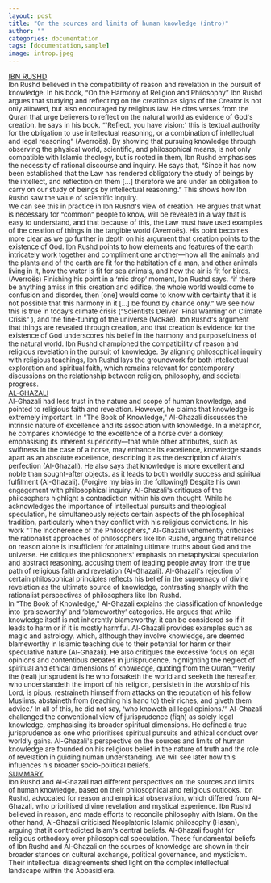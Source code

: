 ```yaml
---
layout: post
title: "On the sources and limits of human knowledge (intro)"
author: ""
categories: documentation
tags: [documentation,sample]
image: introp.jpeg
---
```

<u>IBN RUSHD </u>
<br>
<span style="font-size:0.95em;"> Ibn Rushd believed in the compatibility of reason and revelation in the pursuit of knowledge. In his book,  “On the Harmony of Religion and Philosophy” Ibn Rushd argues that studying and reflecting on the creation as signs of the Creator is not only allowed, but also encouraged by religious law. He cites verses from the Quran that urge believers to reflect on the natural world as evidence of God's creation, he says in his book, “<span style="font-size:0.1em;"> </span>'Reflect, you have vision:' this is textual authority for the obligation to use intellectual reasoning, or a combination of intellectual and legal reasoning” (Averroës). By showing that pursuing knowledge through observing the physical world, scientific, and philosophical means, is not only compatible with Islamic theology, but is rooted in them, Ibn Rushd emphasises the necessity of rational discourse and inquiry. He says that, “Since it has now been established that the Law has rendered obligatory the study of beings by the intellect, and reflection on them [...] therefore we are under an obligation to carry on our study of beings by intellectual reasoning.” This shows how Ibn Rushd saw the value of scientific inquiry.
<span style="line-height: 0.1;"><br>
<br></span> 
We can see this in practice in Ibn Rushd's view of creation. He argues that what is necessary for “common” people to know, will be revealed in a way that is easy to understand, and that because of this, the Law must have used examples of the creation of things in the tangible world (Averroës). His point becomes more clear as we go further in depth on his argument that creation points to the existence of God. Ibn Rushd points to how elements and features of the earth intricately work together and compliment one another—how all the animals and the plants and of the earth are fit for the habitation of a man, and other animals living in it, how the water is fit for sea animals, and how the air is fit for birds. (Averroës) Finishing his point in a ‘mic drop’ moment, Ibn Rushd says, “if there be anything amiss in this creation and edifice, the whole world would come to confusion and disorder, then [one] would come to know with certainty that it is not possible that this harmony in it […] be found by chance only.” We see how this is true in today’s climate crisis (“Scientists Deliver ‘Final Warning’ on Climate Crisis” ), and the fine-tuning of the universe (McRae). Ibn Rushd's argument that things are revealed through creation, and that creation is evidence for the existence of God underscores his belief in the harmony and purposefulness of the natural world. Ibn Rushd championed the compatibility of reason and religious revelation in the pursuit of knowledge. By aligning philosophical inquiry with religious teachings, Ibn Rushd lays the groundwork for both intellectual exploration and spiritual faith, which remains relevant for contemporary discussions on the relationship between religion, philosophy, and societal progress.
<span style="line-height: 0.1;"><br>
<br></span> 
<u>AL-GHAZALI </u>
<br>
Al-Ghazali had less trust in the nature and scope of human knowledge, and pointed to religious faith and revelation. However, he claims that knowledge is extremely important. In "The Book of Knowledge," Al-Ghazali discusses the intrinsic nature of excellence and its association with knowledge. In a metaphor, he compares knowledge to the excellence of a horse over a donkey, emphasising its inherent superiority—that while other attributes, such as swiftness in the case of a horse, may enhance its excellence, knowledge stands apart as an absolute excellence, describing it as the description of Allah's perfection (Al-Ghazali). He also says that knowledge is more excellent and noble than sought-after objects, as it leads to both worldly success and spiritual fulfilment (Al-Ghazali). (Forgive my bias in the following!) Despite his own engagement with philosophical inquiry, Al-Ghazali's critiques of the philosophers highlight a contradiction within his own thought. While he acknowledges the importance of intellectual pursuits and theological speculation, he simultaneously rejects certain aspects of the philosophical tradition, particularly when they conflict with his religious convictions. In his work "The Incoherence of the Philosophers," Al-Ghazali vehemently criticises the rationalist approaches of philosophers like Ibn Rushd, arguing that reliance on reason alone is insufficient for attaining ultimate truths about God and the universe. He critiques the philosophers' emphasis on metaphysical speculation and abstract reasoning, accusing them of leading people away from the true path of religious faith and revelation (Al-Ghazali). Al-Ghazali's rejection of certain philosophical principles reflects his belief in the supremacy of divine revelation as the ultimate source of knowledge, contrasting sharply with the rationalist perspectives of philosophers like Ibn Rushd. 
<span style="line-height: 0.1;"><br>
<br></span> 
In "The Book of Knowledge," Al-Ghazali explains the classification of knowledge into ‘praiseworthy’ and ‘blameworthy’ categories. He argues that while knowledge itself is not inherently blameworthy, it can be considered so if it leads to harm or if it is mostly harmful. Al-Ghazali provides examples such as magic and astrology, which, although they involve knowledge, are deemed blameworthy in Islamic teaching due to their potential for harm or their speculative nature (Al-Ghazali). He also critiques the excessive focus on legal opinions and contentious debates in jurisprudence, highlighting the neglect of spiritual and ethical dimensions of knowledge, quoting from the Quran,“‘Verily the (real) jurisprudent is he who forsaketh the world and seeketh the hereafter, who understandeth the import of his religion, persisteth in the worship of his Lord, is pious, restraineth himself from attacks on the reputation of his fellow Muslims, abstaineth from (reaching his hand to) their riches, and giveth them advice.’ In all of this, he did not say, ‘who knoweth all legal opinions.’” Al-Ghazali challenged the conventional view of jurisprudence (fiqh) as solely legal knowledge, emphasising its broader spiritual dimensions. He defined a true jurisprudence as one who prioritises spiritual pursuits and ethical conduct over worldly gains. Al-Ghazali's perspective on the sources and limits of human knowledge are founded on his religious belief in the nature of truth and the role of revelation in guiding human understanding. We will see later how this influences his broader socio-political beliefs.
<span style="line-height: 0.1;"><br>
<br></span> 
<u>SUMMARY </u>
<br>
Ibn Rushd and Al-Ghazali had different perspectives on the sources and limits of human knowledge, based on their philosophical and religious outlooks. Ibn Rushd, advocated for reason and empirical observation, which differed from Al-Ghazali, who prioritised divine revelation and mystical experience. Ibn Rushd believed in reason, and made efforts to reconcile philosophy with Islam. On the other hand, Al-Ghazali criticised Neoplatonic Islamic philosophy (Hasan), arguing that it contradicted Islam's central beliefs. Al-Ghazali fought for religious orthodoxy over philosophical speculation. These fundamental beliefs of Ibn Rushd and Al-Ghazali on the sources of knowledge are shown in their broader stances on cultural exchange, political governance, and mysticism. Their intellectual disagreements shed light on the complex intellectual landscape within the Abbasid era. </span>
<br>
<br>
<br>
<br>
<br>
<br>